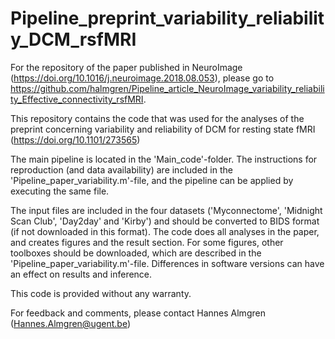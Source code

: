 # Pipeline_preprint_variability_reliability_DCM_rsfMRI
For the repository of the paper published in NeuroImage (https://doi.org/10.1016/j.neuroimage.2018.08.053), please go to https://github.com/halmgren/Pipeline_article_NeuroImage_variability_reliability_Effective_connectivity_rsfMRI. 

This repository contains the code that was used for the analyses of the preprint concerning variability and reliability of DCM for resting state fMRI (https://doi.org/10.1101/273565)

The main pipeline is located in the 'Main_code'-folder. The instructions for reproduction (and data availability) are included in the 'Pipeline_paper_variability.m'-file, and the pipeline can be applied by executing the same file. 

The input files are included in the four datasets ('Myconnectome', 'Midnight Scan Club', 'Day2day' and 'Kirby') and should be converted to BIDS format (if not downloaded in this format). The code does all analyses in the paper, and creates figures and the result section. For some figures, other toolboxes should be downloaded, which are described in the 'Pipeline_paper_variability.m'-file. Differences in software versions can have an effect on results and inference.

This code is provided without any warranty. 

For feedback and comments, please contact Hannes Almgren (Hannes.Almgren@ugent.be)
